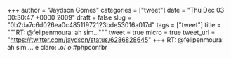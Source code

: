 
+++
author = "Jaydson Gomes"
categories = ["tweet"]
date = "Thu Dec 03 00:30:47 +0000 2009"
draft = false
slug = "0b2da7c6d026ea0c48511972123bde53016a017d"
tags = ["tweet"]
title = """RT: @felipenmoura: ah sim..."""
tweet = true
micro = true
tweet_url = "https://twitter.com/jaydson/status/6286828645"
+++
RT: @felipenmoura: ah sim ... e claro: .o/ _o_  #phpconfbr
